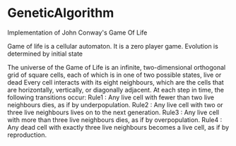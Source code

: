 # GeneticAlgorithm
Implementation of John Conway's Game Of Life

Game of life is a cellular automaton.
It is a zero player game.
Evolution is determined by initial state



The universe of the Game of Life is an infinite, two-dimensional orthogonal grid of square cells, each of which is in one of two possible states, live or dead
Every cell interacts with its eight neighbours, which are the cells that are horizontally, vertically, or diagonally adjacent.
At each step in time, the following transitions occur:
Rule1 : Any live cell with fewer than two live neighbours dies, as if by underpopulation.
Rule2 : Any live cell with two or three live neighbours lives on to the next generation.
Rule3 : Any live cell with more than three live neighbours dies, as if by overpopulation.
Rule4 : Any dead cell with exactly three live neighbours becomes a live cell, as if by reproduction.

